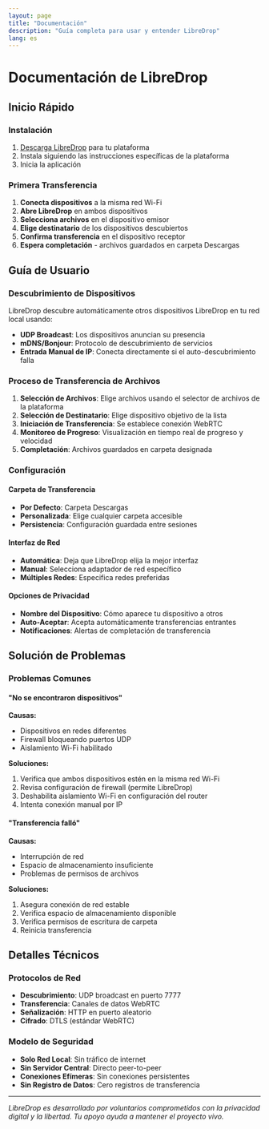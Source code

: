 ```yaml
---
layout: page
title: "Documentación"
description: "Guía completa para usar y entender LibreDrop"
lang: es
---
```


# Documentación de LibreDrop

## Inicio Rápido

### Instalación
1. [Descarga LibreDrop](/es/download) para tu plataforma
2. Instala siguiendo las instrucciones específicas de la plataforma
3. Inicia la aplicación

### Primera Transferencia
1. **Conecta dispositivos** a la misma red Wi-Fi
2. **Abre LibreDrop** en ambos dispositivos
3. **Selecciona archivos** en el dispositivo emisor
4. **Elige destinatario** de los dispositivos descubiertos
5. **Confirma transferencia** en el dispositivo receptor
6. **Espera completación** - archivos guardados en carpeta Descargas

## Guía de Usuario

### Descubrimiento de Dispositivos
LibreDrop descubre automáticamente otros dispositivos LibreDrop en tu red local usando:
- **UDP Broadcast**: Los dispositivos anuncian su presencia
- **mDNS/Bonjour**: Protocolo de descubrimiento de servicios
- **Entrada Manual de IP**: Conecta directamente si el auto-descubrimiento falla

### Proceso de Transferencia de Archivos
1. **Selección de Archivos**: Elige archivos usando el selector de archivos de la plataforma
2. **Selección de Destinatario**: Elige dispositivo objetivo de la lista
3. **Iniciación de Transferencia**: Se establece conexión WebRTC
4. **Monitoreo de Progreso**: Visualización en tiempo real de progreso y velocidad
5. **Completación**: Archivos guardados en carpeta designada

### Configuración

#### Carpeta de Transferencia
- **Por Defecto**: Carpeta Descargas
- **Personalizada**: Elige cualquier carpeta accesible
- **Persistencia**: Configuración guardada entre sesiones

#### Interfaz de Red
- **Automática**: Deja que LibreDrop elija la mejor interfaz
- **Manual**: Selecciona adaptador de red específico
- **Múltiples Redes**: Especifica redes preferidas

#### Opciones de Privacidad
- **Nombre del Dispositivo**: Cómo aparece tu dispositivo a otros
- **Auto-Aceptar**: Acepta automáticamente transferencias entrantes
- **Notificaciones**: Alertas de completación de transferencia

## Solución de Problemas

### Problemas Comunes

#### "No se encontraron dispositivos"
**Causas:**
- Dispositivos en redes diferentes
- Firewall bloqueando puertos UDP
- Aislamiento Wi-Fi habilitado

**Soluciones:**
1. Verifica que ambos dispositivos estén en la misma red Wi-Fi
2. Revisa configuración de firewall (permite LibreDrop)
3. Deshabilita aislamiento Wi-Fi en configuración del router
4. Intenta conexión manual por IP

#### "Transferencia falló"
**Causas:**
- Interrupción de red
- Espacio de almacenamiento insuficiente
- Problemas de permisos de archivos

**Soluciones:**
1. Asegura conexión de red estable
2. Verifica espacio de almacenamiento disponible
3. Verifica permisos de escritura de carpeta
4. Reinicia transferencia

## Detalles Técnicos

### Protocolos de Red
- **Descubrimiento**: UDP broadcast en puerto 7777
- **Transferencia**: Canales de datos WebRTC
- **Señalización**: HTTP en puerto aleatorio
- **Cifrado**: DTLS (estándar WebRTC)

### Modelo de Seguridad
- **Solo Red Local**: Sin tráfico de internet
- **Sin Servidor Central**: Directo peer-to-peer
- **Conexiones Efímeras**: Sin conexiones persistentes
- **Sin Registro de Datos**: Cero registros de transferencia

---

*LibreDrop es desarrollado por voluntarios comprometidos con la privacidad digital y la libertad. Tu apoyo ayuda a mantener el proyecto vivo.*
